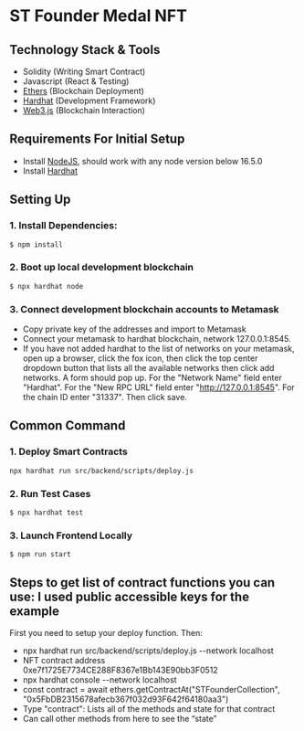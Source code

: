 # ST Founder Medal NFT

## Technology Stack & Tools

- Solidity (Writing Smart Contract)
- Javascript (React & Testing)
- [Ethers](https://docs.ethers.io/v5/) (Blockchain Deployment)
- [Hardhat](https://hardhat.org/) (Development Framework)
- [Web3.js](https://web3js.readthedocs.io/en/v1.7.3/) (Blockchain Interaction)

## Requirements For Initial Setup
- Install [NodeJS](https://nodejs.org/en/), should work with any node version below 16.5.0
- Install [Hardhat](https://hardhat.org/)

## Setting Up
### 1. Install Dependencies:
```
$ npm install
```
### 2. Boot up local development blockchain
```
$ npx hardhat node
```

### 3. Connect development blockchain accounts to Metamask
- Copy private key of the addresses and import to Metamask
- Connect your metamask to hardhat blockchain, network 127.0.0.1:8545.
- If you have not added hardhat to the list of networks on your metamask, open up a browser, click the fox icon, then click the top center dropdown button that lists all the available networks then click add networks. A form should pop up. For the "Network Name" field enter "Hardhat". For the "New RPC URL" field enter "http://127.0.0.1:8545". For the chain ID enter "31337". Then click save.  

## Common Command
### 1. Deploy Smart Contracts
`npx hardhat run src/backend/scripts/deploy.js`

### 2. Run Test Cases
`$ npx hardhat test`

### 3. Launch Frontend Locally
`$ npm run start`

## Steps to get list of contract functions you can use: I used public accessible keys for the example
First you need to setup your deploy function. Then: 
- npx hardhat run src/backend/scripts/deploy.js --network localhost
- NFT contract address 0xe7f1725E7734CE288F8367e1Bb143E90bb3F0512
- npx hardhat console --network localhost
- const contract = await ethers.getContractAt("STFounderCollection", "0x5FbDB2315678afecb367f032d93F642f64180aa3")
- Type "contract": Lists all of the methods and state for that contract
- Can call other methods from here to see the “state”

